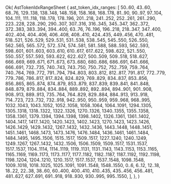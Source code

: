 Ok(
    AstTokenIdxRangeSheet {
        ast_token_idx_ranges: [
            50..60,
            43..60,
            68..76,
            129..138,
            138..148,
            148..158,
            158..168,
            168..178,
            81..90,
            90..97,
            97..104,
            104..111,
            111..118,
            118..178,
            178..196,
            201..218,
            241..252,
            252..261,
            261..290,
            223..228,
            228..290,
            290..307,
            307..316,
            316..345,
            345..347,
            362..372,
            372..383,
            383..394,
            394..400,
            63..76,
            76..196,
            196..218,
            218..347,
            347..400,
            402..404,
            404..406,
            406..408,
            408..410,
            424..435,
            449..456,
            470..481,
            518..521,
            526..529,
            529..531,
            531..538,
            538..545,
            545..550,
            526..550,
            562..565,
            565..572,
            572..574,
            574..581,
            581..588,
            588..593,
            562..593,
            598..601,
            601..603,
            603..610,
            610..617,
            617..622,
            598..622,
            521..550,
            550..557,
            557..593,
            593..622,
            622..627,
            500..509,
            509..518,
            518..627,
            666..669,
            669..671,
            671..673,
            673..680,
            680..686,
            686..691,
            641..666,
            666..691,
            732..735,
            740..743,
            743..750,
            750..752,
            752..759,
            759..764,
            740..764,
            769..772,
            791..794,
            794..803,
            803..812,
            812..817,
            791..817,
            772..779,
            779..786,
            786..817,
            817..824,
            824..829,
            769..829,
            834..837,
            853..856,
            856..865,
            865..874,
            874..879,
            853..879,
            837..839,
            839..841,
            841..848,
            848..879,
            879..884,
            834..884,
            889..892,
            892..894,
            894..901,
            901..908,
            908..913,
            889..913,
            735..764,
            764..829,
            829..884,
            884..913,
            913..918,
            714..723,
            723..732,
            732..918,
            942..950,
            950..959,
            959..968,
            968..995,
            1032..1043,
            1043..1052,
            1052..1058,
            1058..1064,
            1064..1091,
            1294..1305,
            1305..1318,
            1318..1322,
            1322..1326,
            1270..1326,
            1340..1355,
            1355..1358,
            1358..1361,
            1379..1394,
            1394..1398,
            1398..1402,
            1326..1361,
            1361..1402,
            1404..1417,
            1417..1420,
            1420..1423,
            1402..1423,
            1270..1423,
            1423..1426,
            1426..1429,
            1429..1432,
            1267..1432,
            1432..1436,
            1443..1448,
            1448..1451,
            1451..1461,
            1468..1473,
            1473..1476,
            1476..1484,
            1436..1461,
            1461..1484,
            1484..1495,
            1495..1506,
            1515..1517,
            1509..1517,
            1227..1240,
            1240..1249,
            1249..1267,
            1267..1432,
            1432..1506,
            1506..1509,
            1509..1517,
            1531..1537,
            1517..1537,
            1104..1114,
            1114..1119,
            1119..1131,
            1131..1143,
            1143..1153,
            1153..1165,
            1165..1169,
            1169..1173,
            1173..1177,
            1177..1182,
            1182..1187,
            1187..1192,
            1192..1198,
            1198..1204,
            1204..1210,
            1210..1517,
            1517..1537,
            1537..1548,
            1098..1548,
            1009..1018,
            1018..1025,
            1025..1091,
            1091..1548,
            1548..1550,
            0..6,
            6..12,
            12..18,
            18..22,
            22..38,
            38..60,
            60..400,
            400..410,
            410..435,
            435..456,
            456..481,
            481..627,
            627..691,
            691..918,
            918..930,
            930..995,
            995..1550,
        ],
    },
)